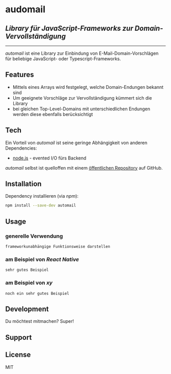 # audomail

## _Library für JavaScript-Frameworks zur Domain-Vervollständigung_
***

_automail_ ist eine Library zur Einbindung von E-Mail-Domain-Vorschlägen für beliebige JavaScript- oder Typescript-Frameworks.

## Features

- Mittels eines Arrays wird festgelegt, welche Domain-Endungen bekannt sind
- Um geeignete Vorschläge zur Vervollständigung kümmert sich die Library
- bei gleichen Top-Level-Domains mit unterschiedlichen Endungen werden diese ebenfalls berücksichtigt

## Tech

Ein Vorteil von _automail_ ist seine geringe Abhängigkeit von anderen Dependencies:

- [node.js] - evented I/O fürs Backend

_automail_ selbst ist quelloffen mit einem [öffentlichen Repository][automail] auf GitHub.

## Installation

Dependency installieren (via _npm_):

```sh
npm install --save-dev automail
```
## Usage

### generelle Verwendung

```
frameworkunabhängige Funktionsweise darstellen
```

### am Beispiel von _React Native_

```
sehr gutes Beispiel
```

### am Beispiel von _xy_

```
noch ein sehr gutes Beispiel
```

## Development

Du möchtest mitmachen? Super!

## Support



## License

MIT

[//]: # (These are reference links used in the body of this note and get stripped out when the markdown processor does its job. There is no need to format nicely because it shouldn't be seen. Thanks SO - http://stackoverflow.com/questions/4823468/store-comments-in-markdown-syntax)

[automail]: <https://github.com/>
[node.js]: <http://nodejs.org>
